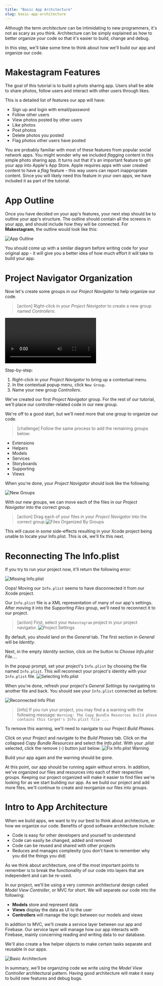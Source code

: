 ```yaml
---
title: "Basic App Architecture"
slug: basic-app-architecture
---
```


Although the term _architecture_ can be intimidating to new programmers, it's not as scary as you think. Architecture can be simply explained as how to better organize your code so that it's easier to build, change and debug.

In this step, we'll take some time to think about how we'll build our app and organize our code.

# Makestagram Features

The goal of this tutorial is to build a photo sharing app. Users shall be able to share photos, follow users and interact with other users through likes.

This is a detailed list of features our app will have:

- Sign up and login with email/password
- Follow other users
- View photos posted by other users
- Like photos
- Post photos
- Delete photos you posted
- Flag photos other users have posted

You are probably familiar with most of these features from popular social network apps. You might wonder why we included _flagging_ content in this simple photo sharing app. It turns out that it's an important feature to get your app into Apple's App Store. Apple requires apps with user created content to have a _flag_ feature - this way users can report inappropriate content. Since you will likely need this feature in your own apps, we have included it as part of the tutorial.

# App Outline

Once you have decided on your app's features, your next step should be to outline your app's structure. The outline should contain all the screens in your app, and should include how they will be connected. For **Makestagram**, the outline would look like this:

![App Outline](assets/app_outline.png)

You should come up with a similar diagram before writing code for your original app - it will give you a better idea of how much effort it will take to build your app.

# Project Navigator Organization

Now let's create some groups in our _Project Navigator_ to help organize our code.

> [action]
Right-click in your _Project Navigator_ to create a new group named _Controllers_:
>
![ms-video](assets/create_controllers_group.mov)
>
Step-by-step:
>
1. Right-click in your _Project Navigator_ to bring up a contextual menu.
1. In the contextual popup menu, click `New Group`.
1. Name your new group _Controllers_.

We've created our first _Project Navigator_ group. For the rest of our tutorial, we'll place our controller-related code in our new group.

We're off to a good start, but we'll need more that one group to organize our code.

> [challenge]
Follow the same process to add the remaining groups below:
>
- Extensions
- Helpers
- Models
- Services
- Storyboards
- Supporting
- Views

When you're done, your _Project Navigator_ should look like the following:

![New Groups](assets/new_groups.png)

With our new groups, we can move each of the files in our _Project Navigator_ into the correct group.

> [action]
Drag each of your files in your _Project Navigator_ into the correct group ![Files Organized By Groups](assets/files_organized_in_groups.png)

This will cause in some side-effects resulting in your Xcode project being unable to locate your Info.plist. This is ok, we'll fix this next.

# Reconnecting The Info.plist

If you try to run your project now, it'll return the following error:

![Missing Info.plist](assets/missing_info_plist.png)

Oops! Moving our `Info.plist` seems to have disconnected it from our Xcode project.

Our `Info.plist` file is a XML representation of many of our app's settings. After moving it into the _Supporting Files_ group, we'll need to reconnect it to our project.

> [action]
First, select your `Makestagram` project in your project navigator. ![Project Settings](assets/project_settings.png)
>
By default, you should land on the _General_ tab. The first section in _General_ will be _Identity_.
>
Next, in the empty _Identity_ section, click on the button to _Choose Info.plist File..._.
>
In the popup prompt, set your project's `Info.plist` by choosing the file named `Info.plist`. This will reconnect your project's identity with your `Info.plist` file. ![Selecting Info.plist](assets/resetting_info_plist.png)

When you're done, refresh your project's _General Settings_ by navigating to another file and back. You should see your `Info.plist` connected as before:

![Reconnected Info Plist](assets/reconnected_info_plist.png)

> [info]
If you run your project, you may find a a warning with the following message: `Warning: The Copy Bundle Resources build phase contains this target's Info.plist file ...`
>
To remove this warning, we'll need to navigate to our Project _Build Phases_.
>
Click on your Project and navigate to the _Build Phases_ tab. Click on the collapsed _Copy Bundle Resources_ and select the _Info.plist_. With your _.plist_ selected, click the remove (-) button just below: ![Fix Info.plist Warning](assets/fix_info_plist_warning.png)
>
Build your app again and the warning should be gone.

At this point, our app should be running again without errors. In addition, we've organized our files and resources into each of their respective groups. Keeping our project organized will make it easier to find files we're looking for as we start building our app. As we build our project and add more files, we'll continue to create and reorganize our files into groups.

# Intro to App Architecture

When we build apps, we want to try our best to think about architecture, or how we organize our code. Benefits of good software architecture include:

- Code is easy for other developers and yourself to understand
- Code can easily be changed, added and removed
- Code can be reused and shared with other projects
- Reduces and manages complexity (you don't have to remember why you did the things you did)

As we think about architecture, one of the most important points to remember is to break the functionality of our code into layers that are independent and can be re-used.

In our project, we'll be using a very common architectural design called _Model View Controller_, or MVC for short. We will separate our code into the following:

- **Models** store and represent data
- **Views** display the data as UI to the user
- **Controllers** will manage the logic between our models and views

In addition to MVC, we'll create a service layer between our app and Firebase. Our service layer will manage how our app interacts with Firebase, mainly concerning reading and writing data to our database.

We'll also create a few helper objects to make certain tasks separate and reusable in our apps.

![Basic Architecture](assets/basic_architecture.png)

In summary, we'll be organizing code we write using the _Model View Controller_ architectural pattern. Having good architecture will make it easy to build new features and debug bugs.
